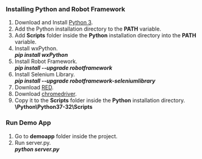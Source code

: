 ### Installing Python and Robot Framework
1. Download and Install [Python 3](https://www.python.org/ftp/python/3.7.0/python-3.7.0.exe "Python 3").
2. Add the Python installation directory to the **PATH** variable.
3. Add **Scripts** folder inside the **Python** installation directory into the **PATH** variable.
4. Install wxPython.\
***pip install wxPython***
5. Install Robot Framework.\
***pip install --upgrade robotframework***
6. Install Selenium Library.\
***pip install --upgrade robotframework-seleniumlibrary***
7. Download [RED](https://github.com/nokia/RED/releases/download/0.8.7/RED_0.8.7.20180807062944-win32.win32.x86_64.zip "RED").
8. Download [chromedriver](https://sites.google.com/a/chromium.org/chromedriver/downloads "chromedriver").
9. Copy it to the **Scripts** folder inside the **Python** installation directory.\
**\Python\Python37-32\Scripts**



### Run Demo App
1. Go to **demoapp** folder inside the project.
2. Run server.py.\
***python server.py***
